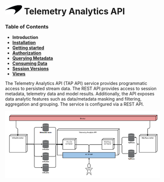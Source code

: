 # ![logo](/Media/branding.png) Telemetry Analytics API

### Table of Contents
- **Introduction**<br>
- [**Installation**](docs/Installation.md)<br>
- [**Getting started**](docs/GettingStarted.md)<br>
- [**Authorization**](docs/Authorization.md)<br>
- [**Querying Metadata**](docs/Metadata.md)<br>
- [**Consuming Data**](docs/ConsumingData.md)<br>
- [**Session Versions**](docs/SessionVersions.md)<br>
- [**Views**](docs/Views.md)<br>

The Telemetry Analytics API (TAP API) service provides programmatic access to persisted stream data. The REST API provides access to session metadata, telemetry data and model results. Additionally, the API exposes data analytic features such as data/metadata masking and filtering, aggregation and grouping. The service is configured via a REST API.

![](../Media/TapiDiagram.png)
